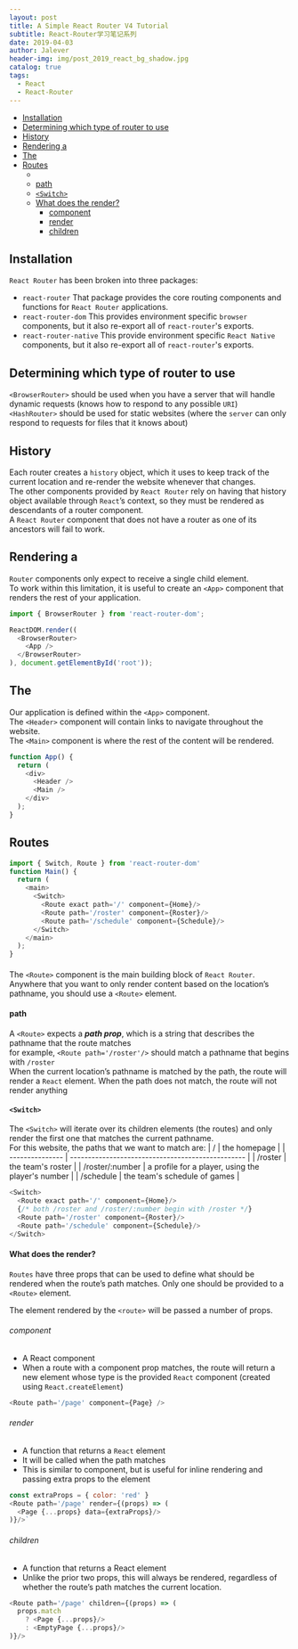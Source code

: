 ```yaml
---
layout: post
title: A Simple React Router V4 Tutorial
subtitle: React-Router学习笔记系列
date: 2019-04-03
author: Jalever
header-img: img/post_2019_react_bg_shadow.jpg
catalog: true
tags:
  - React
  - React-Router
---
```

- [Installation](#installation)
- [Determining which type of router to use](#determining-which-type-of-router-to-use)
- [History](#history)
- [Rendering a <Router>](#rendering-a-router)
- [The <App>](#the-app)
- [Routes](#routes)
    - [<Route>](#route)
    - [path](#path)
    - [`<Switch>`](#switch)
    - [What does the <Route> render?](#what-does-the-route-render)
        - [component](#component)
        - [render](#render)
        - [children](#children)

## Installation
`React Router` has been broken into three packages: 
- `react-router`
That package provides the core routing components and functions for `React Router` applications.
- `react-router-dom`
This provides environment specific `browser` components, but it also re-export all of `react-router`'s exports.
- `react-router-native`
This  provide environment specific `React Native` components, but it also re-export all of `react-router`'s exports.

## Determining which type of router to use
`<BrowserRouter>` should be used when you have a server that will handle dynamic requests (knows how to respond to any possible `URI`)<br>
`<HashRouter>` should be used for static websites (where the `server` can only respond to requests for files that it knows about)

## History
Each router creates a `history` object, which it uses to keep track of the current location and re-render the website whenever that changes.<br>
The other components provided by `React Router` rely on having that history object available through `React`’s context, so they must be rendered as descendants of a router component.<br>
A `React Router` component that does not have a router as one of its ancestors will fail to work.

## Rendering a <Router>
`Router` components only expect to receive a single child element. <br>
To work within this limitation, it is useful to create an `<App>` component that renders the rest of your application.
```javascript
import { BrowserRouter } from 'react-router-dom';

ReactDOM.render((
  <BrowserRouter>
    <App />
  </BrowserRouter>
), document.getElementById('root'));
```

## The <App>
Our application is defined within the `<App>` component.<br>
The `<Header>` component will contain links to navigate throughout the website.<br>
The `<Main>` component is where the rest of the content will be rendered.
```javascript
function App() {
  return (
    <div>
      <Header />
      <Main />
    </div>
  );
}
```

## Routes
```javascript
import { Switch, Route } from 'react-router-dom'
function Main() {
  return (
    <main>
      <Switch>
        <Route exact path='/' component={Home}/>
        <Route path='/roster' component={Roster}/>
        <Route path='/schedule' component={Schedule}/>
      </Switch>
    </main>
  );
}
```

#### <Route>
The `<Route>` component is the main building block of `React Router`. <br>
Anywhere that you want to only render content based on the location’s pathname, you should use a `<Route>` element.

#### path
A `<Route>` expects a ***path prop***, which is a string that describes the pathname that the route matches<br>
for example, `<Route path='/roster'/>` should match a pathname that begins with `/roster`<br>
When the current location’s pathname is matched by the path, the route will render a `React` element.
When the path does not match, the route will not render anything

#### `<Switch>`
The `<Switch>` will iterate over its children elements (the routes) and only render the first one that matches the current pathname.<br>
For this website, the paths that we want to match are:
| /               | the homepage                                      |
| --------------- | ------------------------------------------------- |
| /roster         | the team's roster                                 |
| /roster/:number | a profile for a player, using the player's number |
| /schedule       | the team's schedule of games                      |
```javascript
<Switch>
  <Route exact path='/' component={Home}/>
  {/* both /roster and /roster/:number begin with /roster */}
  <Route path='/roster' component={Roster}/>
  <Route path='/schedule' component={Schedule}/>
</Switch>
```

#### What does the <Route> render?
`Routes` have three props that can be used to define what should be rendered when the route’s path matches. 
Only one should be provided to a `<Route>` element.

The element rendered by the `<route>` will be passed a number of props.


###### component 
- A React component
- When a route with a component prop matches, the route will return a new element whose type is the provided `React` component (created using `React.createElement`)
```javascript
<Route path='/page' component={Page} />
```
###### render 
- A function that returns a `React` element
- It will be called when the path matches
- This is similar to component, but is useful for inline rendering and passing extra props to the element
```javascript
const extraProps = { color: 'red' }
<Route path='/page' render={(props) => (
  <Page {...props} data={extraProps}/>
)}/>`
```
###### children 
- A function that returns a React element
- Unlike the prior two props, this will always be rendered, regardless of whether the route’s path matches the current location.
```javascript
<Route path='/page' children={(props) => (
  props.match
    ? <Page {...props}/>
    : <EmptyPage {...props}/>
)}/>
```


